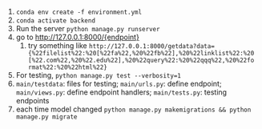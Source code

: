 1. `conda env create -f environment.yml`
2. `conda activate backend`
3. Run the server `python manage.py runserver`
4. go to http://127.0.0.1:8000/{endpoint}
   1. try something like `http://127.0.0.1:8000/getdata?data={%22filelist%22:%20[%22fa%22,%20%22fb%22],%20%22linklist%22:%20[%22.com%22,%20%22.edu%22],%20%22query%22:%20%22qqq%22,%20%22format%22:%20%22html%22}`
5. For testing, `python manage.py test --verbosity=1`
6. `main/testdata`: files for testing; `main/urls.py`: define endpoint; `main/views.py`: define endpoint handlers; `main/tests.py`: testing endpoints
7. each time model changed `python manage.py makemigrations && python manage.py migrate`
